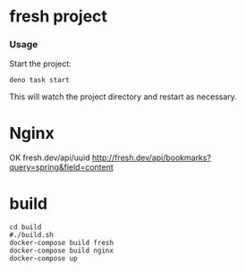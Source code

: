 # fresh project

### Usage

Start the project:

```
deno task start
```

This will watch the project directory and restart as necessary.


# Nginx

OK
fresh.dev/api/uuid
http://fresh.dev/api/bookmarks?query=spring&field=content

# build

```
cd build
#./build.sh
docker-compose build fresh
docker-compose build nginx
docker-compose up
```

